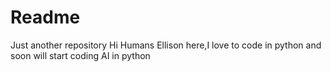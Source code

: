 # Readme
Just another repository
Hi Humans
Ellison here,I love to code in python and soon will start coding AI in python
